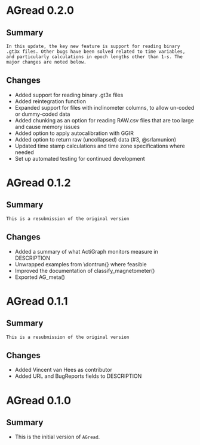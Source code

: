 # AGread 0.2.0
## Summary
    In this update, the key new feature is support for reading binary
    .gt3x files. Other bugs have been solved related to time variables,
    and particularly calculations in epoch lengths other than 1-s. The
    major changes are noted below.
    
## Changes
* Added support for reading binary .gt3x files
* Added reintegration function
* Expanded support for files with inclinometer columns, to allow un-coded or
    dummy-coded data
* Added chunking as an option for reading RAW.csv files that are too large
    and cause memory issues
* Added option to apply autocalibration with GGIR
* Added option to return raw (uncollapsed) data (#3, @srlamunion)
* Updated time stamp calculations and time zone specifications where needed
* Set up automated testing for continued development


# AGread 0.1.2
## Summary
    This is a resubmission of the original version
## Changes
* Added a summary of what ActiGraph monitors measure
    in DESCRIPTION
* Unwrapped examples from \dontrun{} where feasible
* Improved the documentation of classify_magnetometer()
* Exported AG_meta()

# AGread 0.1.1
## Summary
    This is a resubmission of the original version
## Changes
* Added Vincent van Hees as contributor
* Added URL and BugReports fields to DESCRIPTION

# AGread 0.1.0
## Summary
* This is the initial version of `AGread`.



